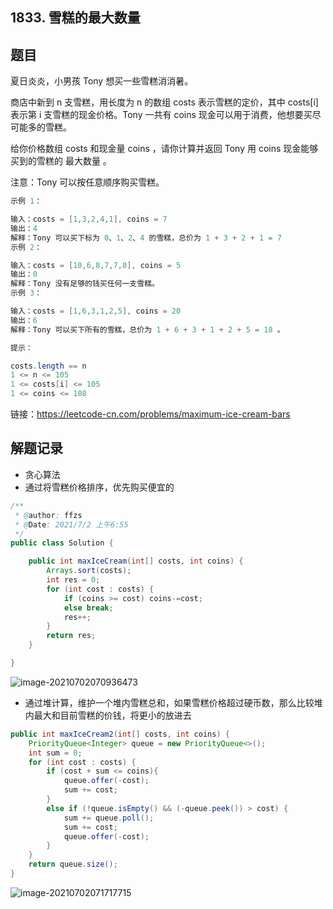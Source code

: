 ## 1833. 雪糕的最大数量

## 题目

夏日炎炎，小男孩 Tony 想买一些雪糕消消暑。

商店中新到 n 支雪糕，用长度为 n 的数组 costs 表示雪糕的定价，其中 costs[i] 表示第 i 支雪糕的现金价格。Tony 一共有 coins 现金可以用于消费，他想要买尽可能多的雪糕。

给你价格数组 costs 和现金量 coins ，请你计算并返回 Tony 用 coins 现金能够买到的雪糕的 最大数量 。

注意：Tony 可以按任意顺序购买雪糕。

```java
示例 1：

输入：costs = [1,3,2,4,1], coins = 7
输出：4
解释：Tony 可以买下标为 0、1、2、4 的雪糕，总价为 1 + 3 + 2 + 1 = 7
示例 2：

输入：costs = [10,6,8,7,7,8], coins = 5
输出：0
解释：Tony 没有足够的钱买任何一支雪糕。
示例 3：

输入：costs = [1,6,3,1,2,5], coins = 20
输出：6
解释：Tony 可以买下所有的雪糕，总价为 1 + 6 + 3 + 1 + 2 + 5 = 18 。
```

```java
提示：

costs.length == n
1 <= n <= 105
1 <= costs[i] <= 105
1 <= coins <= 108
```


链接：https://leetcode-cn.com/problems/maximum-ice-cream-bars

## 解题记录

+ 贪心算法
+ 通过将雪糕价格排序，优先购买便宜的

```java
/**
 * @author: ffzs
 * @Date: 2021/7/2 上午6:55
 */
public class Solution {

    public int maxIceCream(int[] costs, int coins) {
        Arrays.sort(costs);
        int res = 0;
        for (int cost : costs) {
            if (coins >= cost) coins-=cost;
            else break;
            res++;
        }
        return res;
    }

}
```

![image-20210702070936473](https://gitee.com/ffzs/picture_go/raw/master/img/image-20210702070936473.png)

+ 通过堆计算，维护一个堆内雪糕总和，如果雪糕价格超过硬币数，那么比较堆内最大和目前雪糕的价钱，将更小的放进去

```java
public int maxIceCream2(int[] costs, int coins) {
    PriorityQueue<Integer> queue = new PriorityQueue<>();
    int sum = 0;
    for (int cost : costs) {
        if (cost + sum <= coins){
            queue.offer(-cost);
            sum += cost;
        }
        else if (!queue.isEmpty() && (-queue.peek()) > cost) {
            sum += queue.poll();
            sum += cost;
            queue.offer(-cost);
        }
    }
    return queue.size();
}
```

![image-20210702071717715](https://gitee.com/ffzs/picture_go/raw/master/img/image-20210702071717715.png)